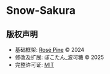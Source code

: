# Snow-Sakura
## 版权声明
- 基础框架: [Rosé Pine](https://github.com/rose-pine) © 2024  
- 修改及扩展: ぽこたん_波可糖 © 2025  
- 完整许可证: [MIT](LICENSE)
